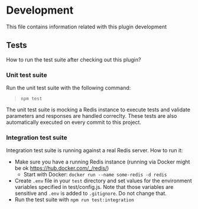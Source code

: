 # Development

This file contains information related with this plugin development

## Tests

How to run the test suite after checking out this plugin?

### Unit test suite

Run the unit test suite with the following command:

> `npm test`

The unit test suite is mocking a Redis instance to execute tests and validate parameters and responses are handled correclty. These tests are also automatically executed on every commit to this project.

### Integration test suite

Integration test suite is running against a real Redis server. How to run it:

* Make sure you have a running Redis instance (running via Docker might be ok https://hub.docker.com/_/redis/)
  * Start with Docker: `docker run --name some-redis -d redis`
* Create `.env` file in your `test` directory and set values for the environment variables specified in test/config.js. Note that those variables are sensitive and `.env` is added to `.gitignore`. Do not change that.
* Run the test suite with `npm run test:integration`
